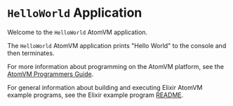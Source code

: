 # `HelloWorld` Application

Welcome to the `HelloWorld` AtomVM application.

The `HelloWorld` AtomVM application prints "Hello World" to the console and then terminates.

For more information about programming on the AtomVM platform, see the [AtomVM Programmers Guide](https://www.atomvm.net/doc/master/programmers-guide.html).

For general information about building and executing Elixir AtomVM example programs, see the Elixir example program [README](../README.md).
